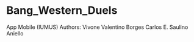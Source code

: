 # Bang_Western_Duels
App Mobile (IUMUS)
Authors:
  Vivone Valentino
  Borges Carlos E.
  Saulino Aniello
